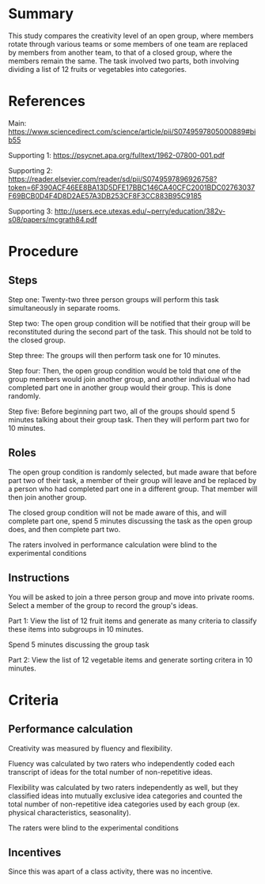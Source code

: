 
# Summary

This study compares the creativity level of an open group, where members rotate through various teams or some members of one team are replaced by members from another team, to that of a closed group, where the members remain the same. The task involved two parts, both involving dividing a list of 12 fruits or vegetables into categories.

# References

Main: https://www.sciencedirect.com/science/article/pii/S0749597805000889#bib55

Supporting 1: https://psycnet.apa.org/fulltext/1962-07800-001.pdf

Supporting 2: https://reader.elsevier.com/reader/sd/pii/S0749597896926758?token=6F390ACF46EE8BA13D5DFE17BBC146CA40CFC2001BDC02763037F69BCB0D4F4D8D2AE57A3DB253CF8F3CC883B95C9185

Supporting 3: http://users.ece.utexas.edu/~perry/education/382v-s08/papers/mcgrath84.pdf

# Procedure
## Steps
Step one: Twenty-two three person groups will perform this task simultaneously in separate rooms.

Step two: The open group condition will be notified that their group will be reconstituted during the second part of the task. This should not be told to the closed group.

Step three: The groups will then perform task one for 10 minutes.

Step four: Then, the open group condition would be told that one of the group members would join another group, and another individual who had completed part one in another group would their group. This is done randomly.

Step five: Before beginning part two, all of the groups should spend 5 minutes talking about their group task. Then they will perform part two for 10 minutes.

## Roles 

The open group condition is randomly selected, but made aware that before part two of their task, a member of their group will leave and be replaced by a person who had completed part one in a different group. That member will then join another group.

The closed group condition will not be made aware of this, and will complete part one, spend 5 minutes discussing the task as the open group does, and then complete part two.

The raters involved in performance calculation were blind to the experimental conditions

## Instructions

You will be asked to join a three person group and move into private rooms. Select a member of the group to record the group's ideas.



Part 1: View the list of 12 fruit items and generate as many criteria to classify these items into subgroups in 10 minutes.



Spend 5 minutes discussing the group task



Part 2: View the list of 12 vegetable items and generate sorting critera in 10 minutes.

# Criteria
## Performance calculation

Creativity was measured by fluency and flexibility.

Fluency was calculated by two raters who independently coded each transcript of ideas for the total number of non-repetitive ideas.

Flexibility was calculated by two raters independently as well, but they classified ideas into mutually exclusive idea categories and counted the total number of non-repetitive idea categories used by each group (ex. physical characteristics, seasonality).

The raters were blind to the experimental conditions

## Incentives

Since this was apart of a class activity, there was no incentive.
